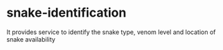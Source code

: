# snake-identification
It provides service to identify the snake type, venom level and location of snake availability
